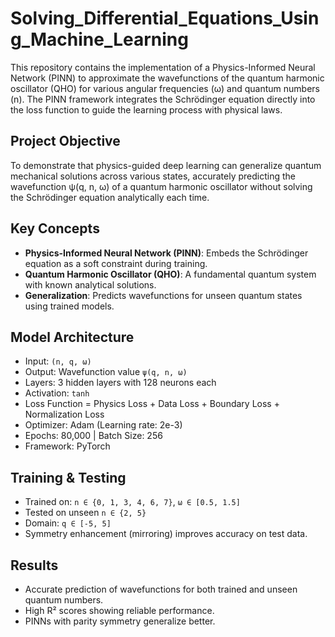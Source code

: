 # Solving_Differential_Equations_Using_Machine_Learning

This repository contains the implementation of a Physics-Informed Neural Network (PINN) to approximate the wavefunctions of the quantum harmonic oscillator (QHO) for various angular frequencies (ω) and quantum numbers (n). The PINN framework integrates the Schrödinger equation directly into the loss function to guide the learning process with physical laws.

## Project Objective

To demonstrate that physics-guided deep learning can generalize quantum mechanical solutions across various states, accurately predicting the wavefunction ψ(q, n, ω) of a quantum harmonic oscillator without solving the Schrödinger equation analytically each time.

## Key Concepts

- **Physics-Informed Neural Network (PINN)**: Embeds the Schrödinger equation as a soft constraint during training.
- **Quantum Harmonic Oscillator (QHO)**: A fundamental quantum system with known analytical solutions.
- **Generalization**: Predicts wavefunctions for unseen quantum states using trained models.

## Model Architecture

- Input: `(n, q, ω)`
- Output: Wavefunction value `ψ(q, n, ω)`
- Layers: 3 hidden layers with 128 neurons each
- Activation: `tanh`
- Loss Function = Physics Loss + Data Loss + Boundary Loss + Normalization Loss
- Optimizer: Adam (Learning rate: 2e-3)
- Epochs: 80,000 | Batch Size: 256
- Framework: PyTorch

## Training & Testing

- Trained on: `n ∈ {0, 1, 3, 4, 6, 7}`, `ω ∈ [0.5, 1.5]`
- Tested on unseen `n ∈ {2, 5}`
- Domain: `q ∈ [-5, 5]`
- Symmetry enhancement (mirroring) improves accuracy on test data.

## Results

- Accurate prediction of wavefunctions for both trained and unseen quantum numbers.
- High R² scores showing reliable performance.
- PINNs with parity symmetry generalize better.
